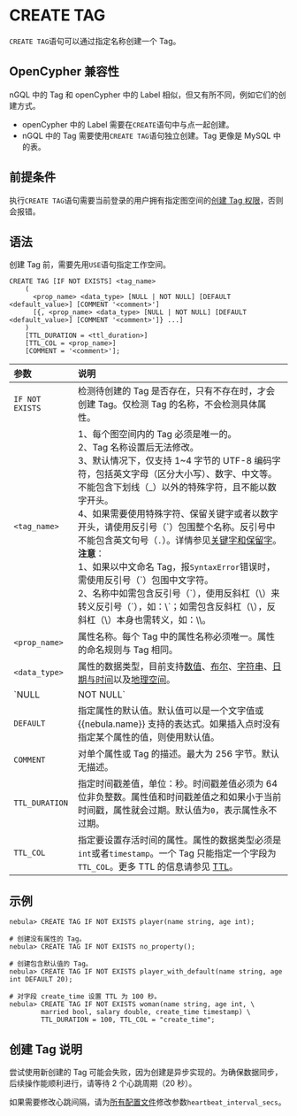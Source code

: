 # CREATE TAG

`CREATE TAG`语句可以通过指定名称创建一个 Tag。

## OpenCypher 兼容性

nGQL 中的 Tag 和 openCypher 中的 Label 相似，但又有所不同，例如它们的创建方式。

* openCypher 中的 Label 需要在`CREATE`语句中与点一起创建。
* nGQL 中的 Tag 需要使用`CREATE TAG`语句独立创建。Tag 更像是 MySQL 中的表。

## 前提条件

执行`CREATE TAG`语句需要当前登录的用户拥有指定图空间的[创建 Tag 权限](../../7.data-security/1.authentication/3.role-list.md)，否则会报错。

## 语法

创建 Tag 前，需要先用`USE`语句指定工作空间。

```ngql
CREATE TAG [IF NOT EXISTS] <tag_name>
    (
      <prop_name> <data_type> [NULL | NOT NULL] [DEFAULT <default_value>] [COMMENT '<comment>']
      [{, <prop_name> <data_type> [NULL | NOT NULL] [DEFAULT <default_value>] [COMMENT '<comment>']} ...] 
    )
    [TTL_DURATION = <ttl_duration>]
    [TTL_COL = <prop_name>]
    [COMMENT = '<comment>'];
```

|参数|说明|
|:---|:---|
|`IF NOT EXISTS`|检测待创建的 Tag 是否存在，只有不存在时，才会创建 Tag。仅检测 Tag 的名称，不会检测具体属性。|
|`<tag_name>`|1、每个图空间内的 Tag 必须是唯一的。<br>2、Tag 名称设置后无法修改。<br>3、默认情况下，仅支持 1~4 字节的 UTF-8 编码字符，包括英文字母（区分大小写）、数字、中文等。不能包含下划线（_）以外的特殊字符，且不能以数字开头。<br>4、如果需要使用特殊字符、保留关键字或者以数字开头，请使用反引号（\`）包围整个名称。反引号中不能包含英文句号（`.`）。详情参见[关键字和保留字](../../3.ngql-guide/1.nGQL-overview/keywords-and-reserved-words.md)。<br/>**注意**：<br/>1、如果以中文命名 Tag，报`SyntaxError`错误时，需使用反引号（\`）包围中文字符。<br/>2、名称中如需包含反引号（\`），使用反斜杠（\）来转义反引号（\`），如：\\\`；如需包含反斜杠（\），反斜杠（\）本身也需转义，如：\\\。 | 
|`<prop_name>`|属性名称。每个 Tag 中的属性名称必须唯一。属性的命名规则与 Tag 相同。|
|`<data_type>`|属性的数据类型，目前支持[数值](../3.data-types/1.numeric.md)、[布尔](../3.data-types/2.boolean.md)、[字符串](../3.data-types/3.string.md)、[日期与时间](../3.data-types/4.date-and-time.md)以及[地理空间](../3.data-types/10.geography.md)。|
|`NULL | NOT NULL`|指定属性值是否支持为`NULL`。默认值为`NULL`。指定`NOT NULL`且没有指定`DEFAULT`值时，插入数据必须指定值；同时指定`NOT NULL`和`DEFAULT`值时，插入数据如果没有指定值，则默认插入`DEFAULT`值。| 
|`DEFAULT`|指定属性的默认值。默认值可以是一个文字值或 {{nebula.name}} 支持的表达式。如果插入点时没有指定某个属性的值，则使用默认值。|
|`COMMENT`|对单个属性或 Tag 的描述。最大为 256 字节。默认无描述。|
|`TTL_DURATION`|指定时间戳差值，单位：秒。时间戳差值必须为 64 位非负整数。属性值和时间戳差值之和如果小于当前时间戳，属性就会过期。默认值为`0`，表示属性永不过期。|
|`TTL_COL`|指定要设置存活时间的属性。属性的数据类型必须是`int`或者`timestamp`。一个 Tag 只能指定一个字段为`TTL_COL`。更多 TTL 的信息请参见 [TTL](../8.clauses-and-options/ttl-options.md)。|

## 示例

```ngql
nebula> CREATE TAG IF NOT EXISTS player(name string, age int);

# 创建没有属性的 Tag。
nebula> CREATE TAG IF NOT EXISTS no_property(); 

# 创建包含默认值的 Tag。
nebula> CREATE TAG IF NOT EXISTS player_with_default(name string, age int DEFAULT 20);

# 对字段 create_time 设置 TTL 为 100 秒。
nebula> CREATE TAG IF NOT EXISTS woman(name string, age int, \
        married bool, salary double, create_time timestamp) \
        TTL_DURATION = 100, TTL_COL = "create_time";
```

## 创建 Tag 说明

尝试使用新创建的 Tag 可能会失败，因为创建是异步实现的。为确保数据同步，后续操作能顺利进行，请等待 2 个心跳周期（20 秒）。

如果需要修改心跳间隔，请为[所有配置文件](../../5.configurations-and-logs/1.configurations/1.configurations.md)修改参数`heartbeat_interval_secs`。
